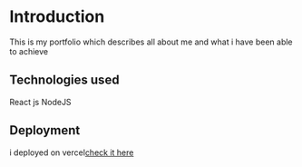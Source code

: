 # Introduction
This is my portfolio which describes all about me and what i have been able to achieve

## Technologies used
React js
NodeJS
## Deployment
i deployed on vercel[check it here](https://shambach.vercel.app/)